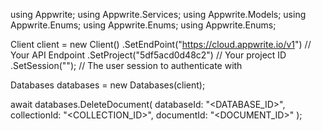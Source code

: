 using Appwrite;
using Appwrite.Services;
using Appwrite.Models;
using Appwrite.Enums;
using Appwrite.Enums;
using Appwrite.Enums;

Client client = new Client()
    .SetEndPoint("https://cloud.appwrite.io/v1") // Your API Endpoint
    .SetProject("5df5acd0d48c2") // Your project ID
    .SetSession(""); // The user session to authenticate with

Databases databases = new Databases(client);

await databases.DeleteDocument(
    databaseId: "<DATABASE_ID>",
    collectionId: "<COLLECTION_ID>",
    documentId: "<DOCUMENT_ID>"
);